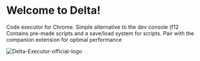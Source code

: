 # Welcome to Delta!
Code executor for Chrome. Simple alternative to the dev console (f12
Contains pre-made scripts and a save/load system for scripts.
Pair with the companion extension for optimal performance

![Delta-Executor-official-logo](https://external-content.duckduckgo.com/iu/?u=https%3A%2F%2Fupload.wikimedia.org%2Fwikipedia%2Fcommons%2Fthumb%2Fa%2Fa5%2FGoogle_Chrome_icon_(September_2014).svg%2F1200px-Google_Chrome_icon_(September_2014).svg.png&f=1&nofb=1&ipt=9df10af8d1190ea1d1ac3c406161f04941f19f41069400f6eccdfec68aa6071f&ipo=images)

